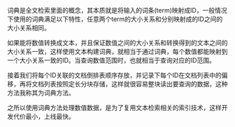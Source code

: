 词典是全文检索里面的概念，其本质就是将输入的词条(term)映射成ID，一般情况下使用的词典满足以下特性，任意两个term的大小关系和分别映射成的ID之间的大小关系相同。

如果能将数值转换成文本，并且保证数值之间的大小关系和转换得到的文本之间的大小关系一致，这样使用文本构建词典，就相当于通过词典，每个数值都能映射到一个大小关系一致的ID。当查询数值范围时，也就相当于查询对应的ID范围。

接着我们将每个ID关联的文档倒排表顺序存放，并记录下每个ID在文档列表中的偏移，再将文档列表按照定长分块存储，这样就很容易整块读出要查询的数据，这种方法我称其为词典方法。

之所以使用词典方法处理数值数据，是为了复用文本检索相关的索引技术，这样开发代价最小，上线最快。
